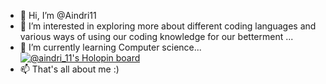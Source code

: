 - 👋 Hi, I’m @Aindri11
- 👀 I’m interested in exploring more about different coding languages and various ways of using our coding knowledge for our betterment ...
- 🌱 I’m currently learning Computer science...
[![@aindri_11's Holopin board](https://holopin.me/aindri_11)](https://holopin.io/@aindri_11)
- 📫 That's all about me :)

<!---
Aindri11/Aindri11 is a ✨ special ✨ repository because its `README.md` (this file) appears on your GitHub profile.
You can click the Preview link to take a look at your changes.
--->
